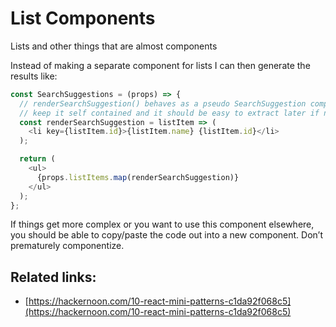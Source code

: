 # List Components

Lists and other things that are almost components

Instead of making a separate component for lists I can then generate the results like:

```javascript
const SearchSuggestions = (props) => {
  // renderSearchSuggestion() behaves as a pseudo SearchSuggestion component
  // keep it self contained and it should be easy to extract later if needed
  const renderSearchSuggestion = listItem => (
    <li key={listItem.id}>{listItem.name} {listItem.id}</li>
  );

  return (
    <ul>
      {props.listItems.map(renderSearchSuggestion)}
    </ul>
  );
};
```

If things get more complex or you want to use this component elsewhere, you should be able to copy/paste the code out into a new component. Don’t prematurely componentize.

## Related links:

* [https://hackernoon.com/10-react-mini-patterns-c1da92f068c5](https://hackernoon.com/10-react-mini-patterns-c1da92f068c5)

